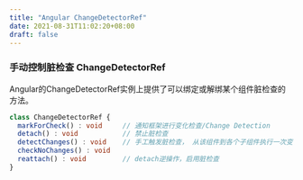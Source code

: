 ```yaml
---
title: "Angular ChangeDetectorRef"
date: 2021-08-31T11:02:20+08:00
draft: false
---
```


### 手动控制脏检查 ChangeDetectorRef

Angular的ChangeDetectorRef实例上提供了可以绑定或解绑某个组件脏检查的方法。

```ts
class ChangeDetectorRef {
  markForCheck() : void     // 通知框架进行变化检查/Change Detection
  detach() : void           // 禁止脏检查
  detectChanges() : void    // 手工触发脏检查， 从该组件到各个子组件执行一次变化检测
  checkNoChanges() : void
  reattach() : void         // detach逆操作，启用脏检查
}
```